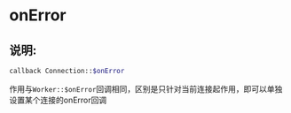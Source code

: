 # onError
## 说明:
```php
callback Connection::$onError
```

作用与```Worker::$onError```回调相同，区别是只针对当前连接起作用，即可以单独设置某个连接的onError回调
